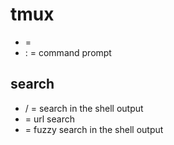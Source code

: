 # tmux

- <c-space> = <prefix>
- <prefix> : = command prompt

## search

- <prefix> / = search in the shell output
- <prefix> <C-u> = url search
- <prefix> <tab> = fuzzy search in the shell output
